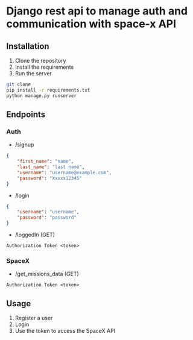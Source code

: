 # Django rest api to manage auth and communication with space-x API

## Installation

1. Clone the repository
2. Install the requirements
3. Run the server

```bash
git clone
pip install -r requirements.txt
python manage.py runserver
```

## Endpoints

### Auth

-   /signup

```json
{
	"first_name": "name",
	"last_name": "last name",
	"username": "username@example.com",
	"password": "Xxxxx12345"
}
```

-   /login

```json
{
	"username": "username",
	"password": "password"
}
```

-   /loggedIn (GET)

```
Authorization Token <token>
```

### SpaceX

-   /get_missions_data (GET)

```
Authorization Token <token>
```

## Usage

1. Register a user
2. Login
3. Use the token to access the SpaceX API
